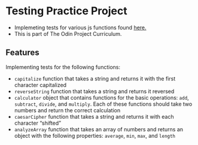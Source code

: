 # Testing Practice Project

- Implemeting tests for various js functions found [here.](https://www.theodinproject.com/lessons/node-path-javascript-testing-practice)
- This is part of The Odin Project Curriculum.
## Features

Implementing tests for the following functions:

- `capitalize` function that takes a string and returns it with the first character capitalized
- `reverseString` function that takes a string and returns it reversed
- `calculator` object that contains functions for the basic operations: `add`, `subtract`, `divide`, and `multiply`. Each of these functions should take two numbers and return the correct calculation
- `caesarCipher` function that takes a string and returns it with each character “shifted”
- `analyzeArray` function that takes an array of numbers and returns an object with the following properties: `average`, `min`, `max`, and `length`
